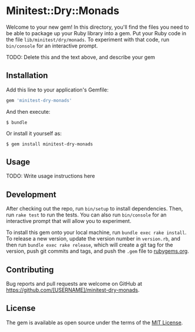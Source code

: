 # Minitest::Dry::Monads

Welcome to your new gem! In this directory, you'll find the files you need to be able to package up your Ruby library into a gem. Put your Ruby code in the file `lib/minitest/dry/monads`. To experiment with that code, run `bin/console` for an interactive prompt.

TODO: Delete this and the text above, and describe your gem

## Installation

Add this line to your application's Gemfile:

```ruby
gem 'minitest-dry-monads'
```

And then execute:

    $ bundle

Or install it yourself as:

    $ gem install minitest-dry-monads

## Usage

TODO: Write usage instructions here

## Development

After checking out the repo, run `bin/setup` to install dependencies. Then, run `rake test` to run the tests. You can also run `bin/console` for an interactive prompt that will allow you to experiment.

To install this gem onto your local machine, run `bundle exec rake install`. To release a new version, update the version number in `version.rb`, and then run `bundle exec rake release`, which will create a git tag for the version, push git commits and tags, and push the `.gem` file to [rubygems.org](https://rubygems.org).

## Contributing

Bug reports and pull requests are welcome on GitHub at https://github.com/[USERNAME]/minitest-dry-monads.


## License

The gem is available as open source under the terms of the [MIT License](http://opensource.org/licenses/MIT).
